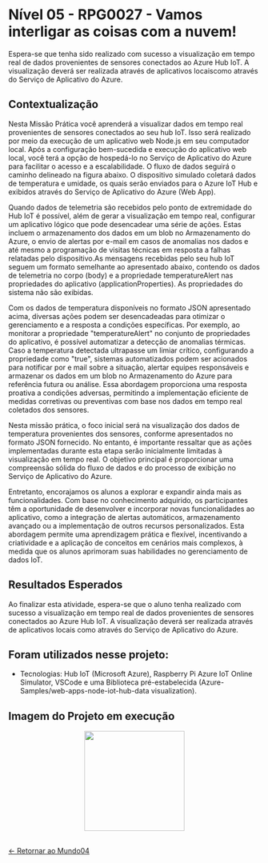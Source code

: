 # Nível 05 - RPG0027 - Vamos interligar as coisas com a nuvem!

Espera-se que tenha sido realizado com sucesso a visualização em tempo real de dados provenientes de sensores conectados ao Azure Hub IoT. A visualização deverá ser realizada através de aplicativos locaiscomo através do Serviço de Aplicativo do Azure.

## Contextualização

Nesta Missão Prática você aprenderá a visualizar dados em tempo real provenientes de sensores conectados ao seu hub IoT. Isso será realizado por meio da execução de um aplicativo web Node.js em seu computador local. Após a configuração bem-sucedida e execução do aplicativo web local, você terá a opção de hospedá-lo no Serviço de Aplicativo do Azure para facilitar o acesso e a escalabilidade. O fluxo de dados seguirá o caminho delineado na figura abaixo. O dispositivo simulado coletará dados de temperatura e umidade, os quais serão enviados para o Azure IoT Hub e exibidos através do Serviço de Aplicativo do Azure (Web App).  

Quando dados de telemetria são recebidos pelo ponto de extremidade do Hub IoT é possível, além de gerar a visualização em tempo real, configurar um aplicativo lógico que pode desencadear uma série de ações. Estas incluem o armazenamento dos dados em um blob no Armazenamento do Azure, o envio de alertas por e-mail em casos de anomalias nos dados e até mesmo a programação de visitas técnicas em resposta a falhas relatadas pelo dispositivo.As mensagens recebidas pelo seu hub IoT seguem um formato semelhante ao apresentado abaixo, contendo os dados de telemetria no corpo (body) e a propriedade temperatureAlert nas propriedades do aplicativo (applicationProperties). As propriedades do sistema não são exibidas. 

Com os dados de temperatura disponíveis no formato JSON apresentado acima, diversas ações podem ser desencadeadas para otimizar o 
gerenciamento e a resposta a condições específicas. Por exemplo, ao monitorar a propriedade "temperatureAlert" no conjunto de propriedades do aplicativo, é possível automatizar a detecção de anomalias térmicas. Caso a temperatura detectada ultrapasse um limiar crítico, configurando a propriedade como "true", sistemas automatizados podem ser acionados para notificar por e mail sobre a situação, alertar equipes responsáveis e armazenar os dados em um blob no Armazenamento do Azure para referência futura ou análise. Essa abordagem proporciona uma resposta proativa a condições adversas, permitindo a implementação eficiente de medidas corretivas ou preventivas com base nos dados em tempo real coletados dos sensores. 

Nesta missão prática, o foco inicial será na visualização dos dados de temperatura provenientes dos sensores, conforme apresentados no formato JSON fornecido. No entanto, é importante ressaltar que as ações implementadas durante esta etapa serão inicialmente limitadas à visualização em tempo real. O objetivo principal é proporcionar uma compreensão sólida do fluxo de dados e do processo de exibição no Serviço de Aplicativo do Azure. 

Entretanto, encorajamos os alunos a explorar e expandir ainda mais as funcionalidades. Com base no conhecimento adquirido, os participantes têm a oportunidade de desenvolver e incorporar novas funcionalidades ao aplicativo, como a integração de alertas automáticos, armazenamento avançado ou a implementação de outros recursos personalizados. Esta abordagem permite uma aprendizagem prática e flexível, incentivando a criatividade e a aplicação de conceitos em cenários mais complexos, à medida que os alunos aprimoram suas habilidades no gerenciamento de dados IoT. 

## Resultados Esperados

Ao finalizar esta atividade, espera-se que o aluno tenha realizado com sucesso a visualização em tempo real de dados provenientes de sensores conectados ao Azure Hub IoT. A visualização deverá ser realizada através de aplicativos locais como através do Serviço de Aplicativo do Azure. 

## Foram utilizados nesse projeto:

- Tecnologias:  Hub IoT (Microsoft Azure), Raspberry Pi Azure IoT Online Simulator, VSCode e uma Biblioteca pré-estabelecida (Azure-Samples/web-apps-node-iot-hub-data visualization).

## Imagem do Projeto em execução

<div align="center">
 <img src="https://i.imgur.com/2NuhOnc.png" height="200" />
</div>

<br>
  
[<- Retornar ao Mundo04](https://github.com/GilvanPOliveira/FullStack/tree/main/Mundo04)


